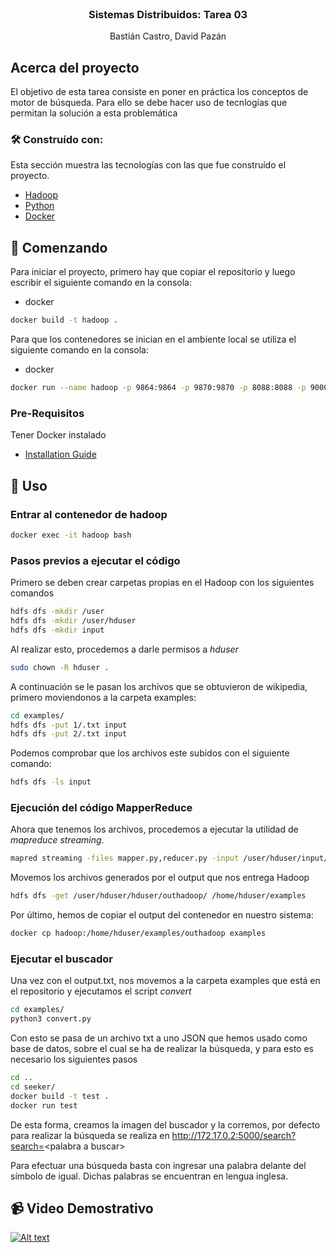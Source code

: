 
<br />
<div align="center">

  <h3 align="center">Sistemas Distribuidos: Tarea 03</h3>

  <p align="center">
    Bastián Castro, David Pazán
  </p>
</div>


## Acerca del proyecto

El objetivo de esta tarea consiste en poner en práctica los conceptos de motor de búsqueda. Para ello se debe hacer uso de tecnlogías que permitan la solución a esta problemática


### 🛠 Construído con:

Esta sección muestra las tecnologías con las que fue construído el proyecto.

* [Hadoop](https://hadoop.apache.org)
* [Python](https://www.python.org)
* [Docker](https://www.docker.com)


## 🔰 Comenzando

Para iniciar el proyecto, primero hay que copiar el repositorio y luego escribir el siguiente comando en la consola:
* docker
```sh
docker build -t hadoop .
```
Para que los contenedores se inician en el ambiente local se utiliza el siguiente comando en la consola:
* docker
```sh
docker run --name hadoop -p 9864:9864 -p 9870:9870 -p 8088:8088 -p 9000:9000 --hostname sd hadoop
```
### Pre-Requisitos

Tener Docker instalado
* [Installation Guide](https://docs.docker.com/engine/install/debian/)



## 🤝 Uso

### Entrar al contenedor de hadoop
```sh
docker exec -it hadoop bash
```

### Pasos previos a ejecutar el código
Primero se deben crear carpetas propias en el Hadoop con los siguientes comandos
```sh
hdfs dfs -mkdir /user
hdfs dfs -mkdir /user/hduser
hdfs dfs -mkdir input	
```
Al realizar esto, procedemos a darle permisos a *hduser*

```sh
sudo chown -R hduser .
```

A continuación se le pasan los archivos que se obtuvieron de wikipedia, primero moviendonos a la carpeta examples:
```sh
cd examples/
hdfs dfs -put 1/.txt input
hdfs dfs -put 2/.txt input
```

Podemos comprobar que los archivos este subidos con el siguiente comando:
```sh
hdfs dfs -ls input
```
### Ejecución del código MapperReduce
Ahora que tenemos los archivos, procedemos a ejecutar la utilidad de *mapreduce streaming*.
```sh
mapred streaming -files mapper.py,reducer.py -input /user/hduser/input/*.txt -output hduser/outhadoop/ -mapper ./mapper.py -reducer ./reducer.py
```
Movemos los archivos generados por el output que nos entrega Hadoop
```sh
hdfs dfs -get /user/hduser/hduser/outhadoop/ /home/hduser/examples
```

Por último, hemos de copiar el output del contenedor en nuestro sistema:
```sh
docker cp hadoop:/home/hduser/examples/outhadoop examples
```

### Ejecutar el buscador
Una vez con el output.txt, nos movemos a la carpeta examples que está en el repositorio y ejecutamos el script *convert*
```sh
cd examples/
python3 convert.py
```
Con esto se pasa de un archivo txt a uno JSON que hemos usado como base de datos, sobre el cual se ha de realizar la búsqueda, y para esto es necesario los siguientes pasos

```sh
cd ..
cd seeker/
docker build -t test .
docker run test
```

De esta forma, creamos la imagen del buscador y la corremos, por defecto para realizar la búsqueda se realiza en <a href="http://172.17.0.2:5000/search?search=" target="_blank">http://172.17.0.2:5000/search?search=<palabra a buscar\></a>

Para efectuar una búsqueda basta con ingresar una palabra delante del símbolo de igual. Dichas palabras se encuentran en lengua inglesa.

## 📹 Video Demostrativo
[![Alt text](https://i.imgur.com/YzOwmto.jpg)](https://youtu.be/V8aHzMeB3cU)

